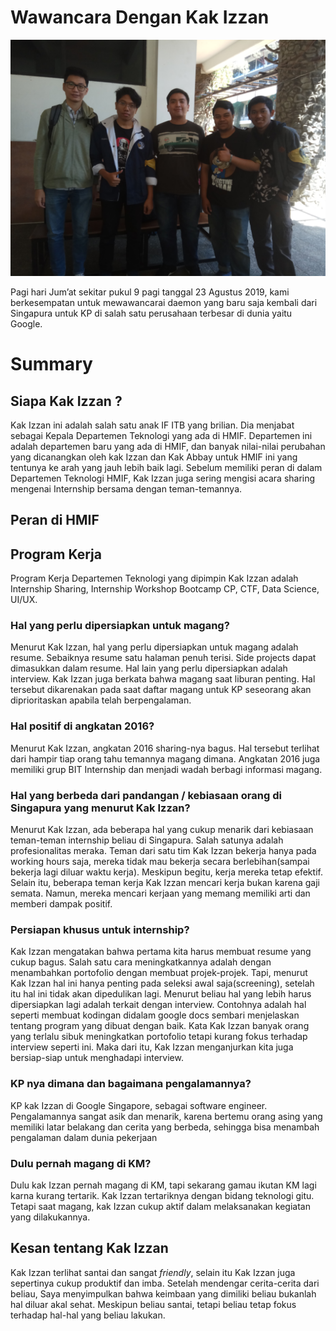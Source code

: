 # Wawancara Dengan Kak Izzan 
![Foto](./16518041-16518071-16518-16518196-16518295.jpg)

Pagi hari Jum’at sekitar pukul 9 pagi tanggal 23 Agustus 2019, kami berkesempatan untuk mewawancarai daemon yang baru saja kembali dari Singapura untuk KP di salah satu perusahaan terbesar di dunia yaitu Google.

# Summary
## Siapa Kak Izzan ?

Kak Izzan ini adalah salah satu anak IF ITB yang brilian. Dia menjabat sebagai Kepala Departemen Teknologi yang ada di HMIF. Departemen ini adalah departemen baru yang ada di HMIF, dan banyak nilai-nilai perubahan yang dicanangkan oleh kak Izzan dan Kak Abbay untuk HMIF ini yang tentunya ke arah yang jauh lebih baik lagi. Sebelum memiliki peran di dalam Departemen Teknologi HMIF, Kak Izzan juga sering mengisi acara sharing mengenai Internship bersama dengan teman-temannya.

## Peran di HMIF

## Program Kerja
Program Kerja Departemen Teknologi yang dipimpin Kak Izzan adalah Internship Sharing, Internship Workshop Bootcamp CP, CTF, Data Science, UI/UX.

### Hal yang perlu dipersiapkan untuk magang?
Menurut Kak Izzan, hal yang perlu dipersiapkan untuk magang adalah resume. Sebaiknya resume satu halaman penuh terisi. Side projects dapat dimasukkan dalam resume. Hal lain yang perlu dipersiapkan adalah interview. Kak Izzan juga berkata bahwa magang saat liburan penting. Hal tersebut dikarenakan pada saat daftar magang untuk KP seseorang akan diprioritaskan apabila telah berpengalaman.   

### Hal positif di angkatan 2016?
Menurut Kak Izzan, angkatan 2016 sharing-nya bagus. Hal tersebut terlihat dari hampir tiap orang tahu temannya magang dimana. Angkatan 2016 juga memiliki grup BIT Internship dan menjadi wadah berbagi informasi magang. 

### Hal yang berbeda dari pandangan / kebiasaan orang di Singapura yang menurut Kak Izzan?
Menurut Kak Izzan, ada beberapa hal yang cukup menarik dari kebiasaan teman-teman internship beliau di Singapura. Salah satunya adalah profesionalitas meraka. Teman dari satu tim Kak Izzan bekerja hanya pada working hours saja, mereka tidak mau bekerja secara berlebihan(sampai bekerja lagi diluar waktu kerja). Meskipun begitu, kerja mereka tetap efektif. Selain itu, beberapa teman kerja Kak Izzan mencari kerja bukan karena gaji semata. Namun, mereka mencari kerjaan yang memang memiliki arti dan memberi dampak positif.

### Persiapan khusus untuk internship?
Kak Izzan mengatakan bahwa pertama kita harus membuat resume yang cukup bagus. Salah satu cara meningkatkannya adalah dengan menambahkan portofolio dengan membuat projek-projek. Tapi, menurut Kak Izzan hal ini hanya penting pada seleksi awal saja(screening), setelah itu hal ini tidak akan dipedulikan lagi. Menurut beliau hal yang lebih harus dipersiapkan lagi adalah terkait dengan interview. Contohnya adalah hal seperti membuat kodingan didalam google docs sembari menjelaskan tentang program yang dibuat dengan baik. Kata Kak Izzan banyak orang yang terlalu sibuk meningkatkan portofolio tetapi kurang fokus terhadap interview seperti ini. Maka dari itu, Kak Izzan menganjurkan kita juga bersiap-siap untuk menghadapi interview.

### KP nya dimana dan bagaimana pengalamannya?
KP kak Izzan di Google Singapore, sebagai software engineer. Pengalamannya sangat asik dan menarik, karena bertemu orang asing yang memiliki latar belakang dan cerita yang berbeda, sehingga bisa menambah pengalaman dalam dunia pekerjaan

### Dulu pernah magang di KM? 
Dulu kak Izzan pernah magang di KM, tapi sekarang gamau ikutan KM lagi karna kurang tertarik. Kak Izzan tertariknya dengan bidang teknologi gitu. Tetapi saat magang, kak Izzan cukup aktif dalam melaksanakan kegiatan yang dilakukannya. 

## Kesan tentang Kak Izzan
Kak Izzan terlihat santai dan sangat *friendly*, selain itu Kak Izzan juga sepertinya cukup produktif dan imba. Setelah mendengar cerita-cerita dari beliau, Saya menyimpulkan bahwa keimbaan yang dimiliki beliau bukanlah hal diluar akal sehat. Meskipun beliau santai, tetapi beliau tetap fokus terhadap hal-hal yang beliau lakukan.
